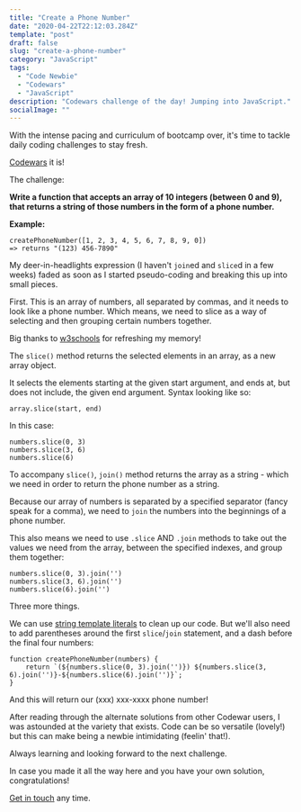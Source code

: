 ```yaml
---
title: "Create a Phone Number"
date: "2020-04-22T22:12:03.284Z"
template: "post"
draft: false
slug: "create-a-phone-number"
category: "JavaScript"
tags:
  - "Code Newbie"
  - "Codewars"
  - "JavaScript"
description: "Codewars challenge of the day! Jumping into JavaScript."
socialImage: ""
---
```


With the intense pacing and curriculum of bootcamp over, it's time to tackle daily coding challenges to stay fresh.

[Codewars](https://www.codewars.com/) it is!

The challenge:

**Write a function that accepts an array of 10 integers (between 0 and 9),
that returns a string of those numbers in the form of a phone number.**

**Example:**

```
createPhoneNumber([1, 2, 3, 4, 5, 6, 7, 8, 9, 0]) 
=> returns "(123) 456-7890"
```

My deer-in-headlights expression (I haven't `join`ed and `slice`d in a few weeks) faded as soon as I started pseudo-coding and breaking this up into small pieces.

First. This is an array of numbers, all separated by commas, and it needs to look like a phone number. Which means, we need to slice as a way of selecting and then grouping certain numbers together.

Big thanks to [w3schools](https://www.w3schools.com/jsref/jsref_slice_array.asp) for refreshing my memory!

The `slice()` method returns the selected elements in an array, as a new array object.

It selects the elements starting at the given start argument, and ends at, but does not include, the given end argument. Syntax looking like so:

`array.slice(start, end)`

In this case:

```
numbers.slice(0, 3)
numbers.slice(3, 6)
numbers.slice(6)
```

To accompany `slice()`, `join()` method returns the array as a string - which we need in order to return the phone number as a string.

Because our array of numbers is separated by a specified separator (fancy speak for a comma), we need to `join` the numbers into the beginnings of a phone number.

This also means we need to use `.slice` AND `.join` methods to take out the values we need from the array, between the specified indexes, and group them together:

```
numbers.slice(0, 3).join('')
numbers.slice(3, 6).join('')
numbers.slice(6).join('')
```

Three more things.

We can use [string template literals](https://developer.mozilla.org/en-US/docs/Web/JavaScript/Reference/Template_literals) to clean up our code. But we'll also need to add parentheses around the first `slice`/`join` statement, and a dash before the final four numbers:

```
function createPhoneNumber(numbers) {
    return `(${numbers.slice(0, 3).join('')}) ${numbers.slice(3, 6).join('')}-${numbers.slice(6).join('')}`;
}
```

And this will return our (xxx) xxx-xxxx phone number!

After reading through the alternate solutions from other Codewar users, I was astounded at the variety that exists. Code can be so versatile (lovely!) but this can make being a newbie intimidating (feelin' that!).

Always learning and looking forward to the next challenge.

In case you made it all the way here and you have your own solution, congratulations! 

[Get in touch](/pages/contacts) any time.

<!-- 
![Movable metal type, and composing stick, descended from Gutenberg's press. Photo by Willi Heidelbach. Licensed under CC BY 2.5](/media/movable-type.jpg) -->